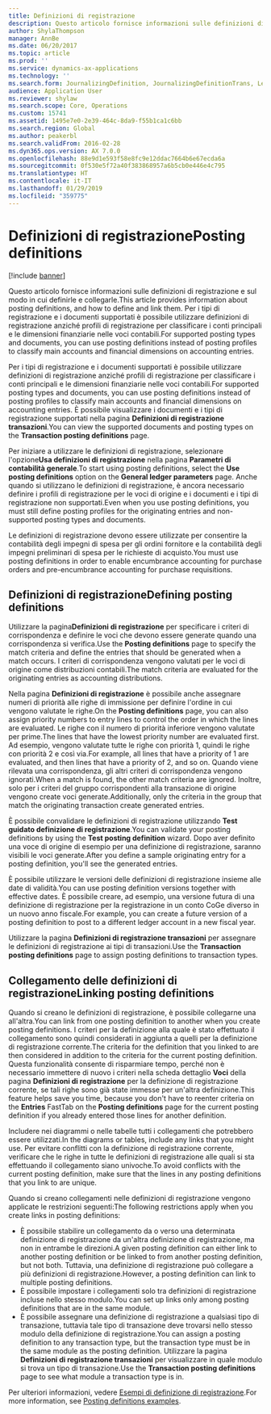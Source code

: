 ```yaml
---
title: Definizioni di registrazione
description: Questo articolo fornisce informazioni sulle definizioni di registrazione e sul modo in cui definirle e collegarle. Per i tipi di registrazione e i documenti supportati è possibile utilizzare definizioni di registrazione anziché profili di registrazione per classificare i conti principali e le dimensioni finanziarie nelle voci contabili.
author: ShylaThompson
manager: AnnBe
ms.date: 06/20/2017
ms.topic: article
ms.prod: ''
ms.service: dynamics-ax-applications
ms.technology: ''
ms.search.form: JournalizingDefinition, JournalizingDefinitionTrans, LedgerParameters
audience: Application User
ms.reviewer: shylaw
ms.search.scope: Core, Operations
ms.custom: 15741
ms.assetid: 1495e7e0-2e39-464c-8da9-f55b1ca1c6bb
ms.search.region: Global
ms.author: peakerbl
ms.search.validFrom: 2016-02-28
ms.dyn365.ops.version: AX 7.0.0
ms.openlocfilehash: 88e9d1e593f58e8fc9e12ddac7664b6e67ecda6a
ms.sourcegitcommit: 0f530e5f72a40f383868957a6b5cb0e446e4c795
ms.translationtype: HT
ms.contentlocale: it-IT
ms.lasthandoff: 01/29/2019
ms.locfileid: "359775"
---
```

# <a name="posting-definitions"></a><span data-ttu-id="3b01a-104">Definizioni di registrazione</span><span class="sxs-lookup"><span data-stu-id="3b01a-104">Posting definitions</span></span>

[!include [banner](../includes/banner.md)]

<span data-ttu-id="3b01a-105">Questo articolo fornisce informazioni sulle definizioni di registrazione e sul modo in cui definirle e collegarle.</span><span class="sxs-lookup"><span data-stu-id="3b01a-105">This article provides information about posting definitions, and how to define and link them.</span></span> <span data-ttu-id="3b01a-106">Per i tipi di registrazione e i documenti supportati è possibile utilizzare definizioni di registrazione anziché profili di registrazione per classificare i conti principali e le dimensioni finanziarie nelle voci contabili.</span><span class="sxs-lookup"><span data-stu-id="3b01a-106">For supported posting types and documents, you can use posting definitions instead of posting profiles to classify main accounts and financial dimensions on accounting entries.</span></span>

<span data-ttu-id="3b01a-107">Per i tipi di registrazione e i documenti supportati è possibile utilizzare definizioni di registrazione anziché profili di registrazione per classificare i conti principali e le dimensioni finanziarie nelle voci contabili.</span><span class="sxs-lookup"><span data-stu-id="3b01a-107">For supported posting types and documents, you can use posting definitions instead of posting profiles to classify main accounts and financial dimensions on accounting entries.</span></span> <span data-ttu-id="3b01a-108">È possibile visualizzare i documenti e i tipi di registrazione supportati nella pagina **Definizioni di registrazione transazioni**.</span><span class="sxs-lookup"><span data-stu-id="3b01a-108">You can view the supported documents and posting types on the **Transaction posting definitions** page.</span></span> 

<span data-ttu-id="3b01a-109">Per iniziare a utilizzare le definizioni di registrazione, selezionare l'opzione**Usa definizioni di registrazione** nella pagina **Parametri di contabilità generale**.</span><span class="sxs-lookup"><span data-stu-id="3b01a-109">To start using posting definitions, select the **Use posting definitions** option on the **General ledger parameters** page.</span></span> <span data-ttu-id="3b01a-110">Anche quando si utilizzano le definizioni di registrazione, è ancora necessario definire i profili di registrazione per le voci di origine e i documenti e i tipi di registrazione non supportati.</span><span class="sxs-lookup"><span data-stu-id="3b01a-110">Even when you use posting definitions, you must still define posting profiles for the originating entries and non-supported posting types and documents.</span></span> 

<span data-ttu-id="3b01a-111">Le definizioni di registrazione devono essere utilizzate per consentire la contabilità degli impegni di spesa per gli ordini fornitore e la contabilità degli impegni preliminari di spesa per le richieste di acquisto.</span><span class="sxs-lookup"><span data-stu-id="3b01a-111">You must use posting definitions in order to enable encumbrance accounting for purchase orders and pre-encumbrance accounting for purchase requisitions.</span></span>

## <a name="defining-posting-definitions"></a><span data-ttu-id="3b01a-112">Definizioni di registrazione</span><span class="sxs-lookup"><span data-stu-id="3b01a-112">Defining posting definitions</span></span>
<span data-ttu-id="3b01a-113">Utilizzare la pagina**Definizioni di registrazione** per specificare i criteri di corrispondenza e definire le voci che devono essere generate quando una corrispondenza si verifica.</span><span class="sxs-lookup"><span data-stu-id="3b01a-113">Use the **Posting definitions** page to specify the match criteria and define the entries that should be generated when a match occurs.</span></span> <span data-ttu-id="3b01a-114">I criteri di corrispondenza vengono valutati per le voci di origine come distribuzioni contabili.</span><span class="sxs-lookup"><span data-stu-id="3b01a-114">The match criteria are evaluated for the originating entries as accounting distributions.</span></span> 

<span data-ttu-id="3b01a-115">Nella pagina **Definizioni di registrazione** è possibile anche assegnare numeri di priorità alle righe di immissione per definire l'ordine in cui vengono valutate le righe.</span><span class="sxs-lookup"><span data-stu-id="3b01a-115">On the **Posting definitions** page, you can also assign priority numbers to entry lines to control the order in which the lines are evaluated.</span></span> <span data-ttu-id="3b01a-116">Le righe con il numero di priorità inferiore vengono valutate per prime.</span><span class="sxs-lookup"><span data-stu-id="3b01a-116">The lines that have the lowest priority number are evaluated first.</span></span> <span data-ttu-id="3b01a-117">Ad esempio, vengono valutate tutte le righe con priorità 1, quindi le righe con priorità 2 e così via.</span><span class="sxs-lookup"><span data-stu-id="3b01a-117">For example, all lines that have a priority of 1 are evaluated, and then lines that have a priority of 2, and so on.</span></span> <span data-ttu-id="3b01a-118">Quando viene rilevata una corrispondenza, gli altri criteri di corrispondenza vengono ignorati.</span><span class="sxs-lookup"><span data-stu-id="3b01a-118">When a match is found, the other match criteria are ignored.</span></span> <span data-ttu-id="3b01a-119">Inoltre, solo per i criteri del gruppo corrispondenti alla transazione di origine vengono create voci generate.</span><span class="sxs-lookup"><span data-stu-id="3b01a-119">Additionally, only the criteria in the group that match the originating transaction create generated entries.</span></span> 

<span data-ttu-id="3b01a-120">È possibile convalidare le definizioni di registrazione utilizzando **Test guidato definizione di registrazione**.</span><span class="sxs-lookup"><span data-stu-id="3b01a-120">You can validate your posting definitions by using the **Test posting definition** wizard.</span></span> <span data-ttu-id="3b01a-121">Dopo aver definito una voce di origine di esempio per una definizione di registrazione, saranno visibili le voci generate.</span><span class="sxs-lookup"><span data-stu-id="3b01a-121">After you define a sample originating entry for a posting definition, you'll see the generated entries.</span></span> 

<span data-ttu-id="3b01a-122">È possibile utilizzare le versioni delle definizioni di registrazione insieme alle date di validità.</span><span class="sxs-lookup"><span data-stu-id="3b01a-122">You can use posting definition versions together with effective dates.</span></span> <span data-ttu-id="3b01a-123">È possibile creare, ad esempio, una versione futura di una definizione di registrazione per la registrazione in un conto CoGe diverso in un nuovo anno fiscale.</span><span class="sxs-lookup"><span data-stu-id="3b01a-123">For example, you can create a future version of a posting definition to post to a different ledger account in a new fiscal year.</span></span> 

<span data-ttu-id="3b01a-124">Utilizzare la pagina **Definizioni di registrazione transazioni** per assegnare le definizioni di registrazione ai tipi di transazioni.</span><span class="sxs-lookup"><span data-stu-id="3b01a-124">Use the **Transaction posting definitions** page to assign posting definitions to transaction types.</span></span>

## <a name="linking-posting-definitions"></a><span data-ttu-id="3b01a-125">Collegamento delle definizioni di registrazione</span><span class="sxs-lookup"><span data-stu-id="3b01a-125">Linking posting definitions</span></span>
<span data-ttu-id="3b01a-126">Quando si creano le definizioni di registrazione, è possibile collegarne una all'altra.</span><span class="sxs-lookup"><span data-stu-id="3b01a-126">You can link from one posting definition to another when you create posting definitions.</span></span> <span data-ttu-id="3b01a-127">I criteri per la definizione alla quale è stato effettuato il collegamento sono quindi considerati in aggiunta a quelli per la definizione di registrazione corrente.</span><span class="sxs-lookup"><span data-stu-id="3b01a-127">The criteria for the definition that you linked to are then considered in addition to the criteria for the current posting definition.</span></span> <span data-ttu-id="3b01a-128">Questa funzionalità consente di risparmiare tempo, perché non è necessario immettere di nuovo i criteri nella scheda dettaglio **Voci** della pagina **Definizioni di registrazione** per la definizione di registrazione corrente, se tali righe sono già state immesse per un'altra definizione.</span><span class="sxs-lookup"><span data-stu-id="3b01a-128">This feature helps save you time, because you don't have to reenter criteria on the **Entries** FastTab on the **Posting definitions** page for the current posting definition if you already entered those lines for another definition.</span></span> 

<span data-ttu-id="3b01a-129">Includere nei diagrammi o nelle tabelle tutti i collegamenti che potrebbero essere utilizzati.</span><span class="sxs-lookup"><span data-stu-id="3b01a-129">In the diagrams or tables, include any links that you might use.</span></span> <span data-ttu-id="3b01a-130">Per evitare conflitti con la definizione di registrazione corrente, verificare che le righe in tutte le definizioni di registrazione alle quali si sta effettuando il collegamento siano univoche.</span><span class="sxs-lookup"><span data-stu-id="3b01a-130">To avoid conflicts with the current posting definition, make sure that the lines in any posting definitions that you link to are unique.</span></span> 

<span data-ttu-id="3b01a-131">Quando si creano collegamenti nelle definizioni di registrazione vengono applicate le restrizioni seguenti:</span><span class="sxs-lookup"><span data-stu-id="3b01a-131">The following restrictions apply when you create links in posting definitions:</span></span>

-   <span data-ttu-id="3b01a-132">È possibile stabilire un collegamento da o verso una determinata definizione di registrazione da un'altra definizione di registrazione, ma non in entrambe le direzioni.</span><span class="sxs-lookup"><span data-stu-id="3b01a-132">A given posting definition can either link to another posting definition or be linked to from another posting definition, but not both.</span></span> <span data-ttu-id="3b01a-133">Tuttavia, una definizione di registrazione può collegare a più definizioni di registrazione.</span><span class="sxs-lookup"><span data-stu-id="3b01a-133">However, a posting definition can link to multiple posting definitions.</span></span>
-   <span data-ttu-id="3b01a-134">È possibile impostare i collegamenti solo tra definizioni di registrazione incluse nello stesso modulo.</span><span class="sxs-lookup"><span data-stu-id="3b01a-134">You can set up links only among posting definitions that are in the same module.</span></span>
-   <span data-ttu-id="3b01a-135">È possibile assegnare una definizione di registrazione a qualsiasi tipo di transazione, tuttavia tale tipo di transazione deve trovarsi nello stesso modulo della definizione di registrazione.</span><span class="sxs-lookup"><span data-stu-id="3b01a-135">You can assign a posting definition to any transaction type, but the transaction type must be in the same module as the posting definition.</span></span> <span data-ttu-id="3b01a-136">Utilizzare la pagina **Definizioni di registrazione transazioni** per visualizzare in quale modulo si trova un tipo di transazione.</span><span class="sxs-lookup"><span data-stu-id="3b01a-136">Use the **Transaction posting definitions** page to see what module a transaction type is in.</span></span>


<span data-ttu-id="3b01a-137">Per ulteriori informazioni, vedere [Esempi di definizione di registrazione](example-posting-definitions.md).</span><span class="sxs-lookup"><span data-stu-id="3b01a-137">For more information, see [Posting definitions examples](example-posting-definitions.md).</span></span> 


